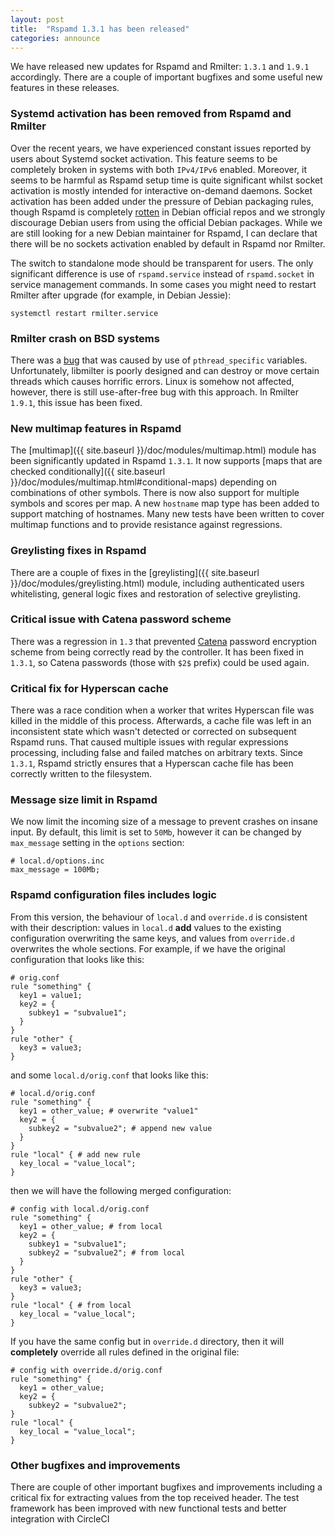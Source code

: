 ```yaml
---
layout: post
title:  "Rspamd 1.3.1 has been released"
categories: announce
---
```


We have released new updates for Rspamd and Rmilter: `1.3.1` and `1.9.1` accordingly. There are a couple of important bugfixes and some useful new features in these releases.

### Systemd activation has been removed from Rspamd and Rmilter

Over the recent years, we have experienced constant issues reported by users about Systemd socket activation. This feature seems to be completely broken in systems with both `IPv4/IPv6` enabled. Moreover, it seems to be harmful as Rspamd setup time is quite significant whilst socket activation is mostly intended for interactive on-demand daemons. Socket activation has been added under the pressure of Debian packaging rules, though Rspamd is completely [rotten](https://bugs.debian.org/cgi-bin/bugreport.cgi?bug=809341) in Debian official repos and we strongly discourage Debian users from using the official Debian packages. While we are still looking for a new Debian maintainer for Rspamd, I can declare that there will be no sockets activation enabled by default in Rspamd nor Rmilter.

The switch to standalone mode should be transparent for users. The only significant difference is use of `rspamd.service` instead of `rspamd.socket` in service management commands. In some cases you might need to restart Rmilter after upgrade (for example, in Debian Jessie):

    systemctl restart rmilter.service

### Rmilter crash on BSD systems

There was a [bug](https://github.com/vstakhov/rmilter/issues/134) that was caused by use of `pthread_specific` variables. Unfortunately, libmilter is poorly designed and can destroy or move certain threads which causes horrific errors. Linux is somehow not affected, however, there is still use-after-free bug with this approach. In Rmilter `1.9.1`, this issue has been fixed.

### New multimap features in Rspamd

The [multimap]({{ site.baseurl }}/doc/modules/multimap.html) module has been significantly updated in Rspamd `1.3.1`. It now supports [maps that are checked conditionally]({{ site.baseurl }}/doc/modules/multimap.html#conditional-maps) depending on combinations of other symbols. There is now also support for multiple symbols and scores per map. A new `hostname` map type has been added to support matching of hostnames. Many new tests have been written to cover multimap functions and to provide resistance against regressions.

### Greylisting fixes in Rspamd

There are a couple of fixes in the [greylisting]({{ site.baseurl }}/doc/modules/greylisting.html) module, including authenticated users whitelisting, general logic fixes and restoration of selective greylisting.

### Critical issue with Catena password scheme

There was a regression in `1.3` that prevented [Catena](https://password-hashing.net/submissions/specs/Catena-v5.pdf) password encryption scheme from being correctly read by the controller. It has been fixed in `1.3.1`, so Catena passwords (those with `$2$` prefix) could be used again.

### Critical fix for Hyperscan cache

There was a race condition when a worker that writes Hyperscan file was killed in the middle of this process. Afterwards, a cache file was left in an inconsistent state which wasn't detected or corrected on subsequent Rspamd runs. That caused multiple issues with regular expressions processing, including false and failed matches on arbitrary texts. Since `1.3.1`, Rspamd strictly ensures that a Hyperscan cache file has been correctly written to the filesystem.

### Message size limit in Rspamd

We now limit the incoming size of a message to prevent crashes on insane input. By default, this limit is set to `50Mb`, however it can be changed by `max_message` setting in the `options` section:

~~~ucl
# local.d/options.inc
max_message = 100Mb;
~~~

### Rspamd configuration files includes logic

From this version, the behaviour of `local.d` and `override.d` is consistent with their description: values in `local.d` **add** values to the existing configuration overwriting the same keys, and values from `override.d` overwrites the whole sections. For example, if we have the original configuration that looks like this:

~~~ucl
# orig.conf
rule "something" {
  key1 = value1;
  key2 = {
    subkey1 = "subvalue1";
  }
}
rule "other" {
  key3 = value3;
}
~~~

and some `local.d/orig.conf` that looks like this:

~~~ucl
# local.d/orig.conf
rule "something" {
  key1 = other_value; # overwrite "value1"
  key2 = {
    subkey2 = "subvalue2"; # append new value
  }
}
rule "local" { # add new rule
  key_local = "value_local";
}
~~~

then we will have the following merged configuration:

~~~ucl
# config with local.d/orig.conf
rule "something" {
  key1 = other_value; # from local
  key2 = {
    subkey1 = "subvalue1";
    subkey2 = "subvalue2"; # from local
  }
}
rule "other" {
  key3 = value3;
}
rule "local" { # from local
  key_local = "value_local";
}
~~~

If you have the same config but in `override.d` directory, then it will **completely** override all rules defined in the original file:

~~~ucl
# config with override.d/orig.conf
rule "something" {
  key1 = other_value;
  key2 = {
    subkey2 = "subvalue2";
}
rule "local" {
  key_local = "value_local";
}
~~~

### Other bugfixes and improvements

There are couple of other important bugfixes and improvements including a critical fix for extracting values from the top received header. The test framework has been improved with new functional tests and better integration with CircleCI